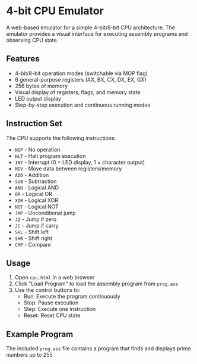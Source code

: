 # 4-bit CPU Emulator

A web-based emulator for a simple 4-bit/8-bit CPU architecture. The emulator provides a visual interface for executing assembly programs and observing CPU state.

## Features

- 4-bit/8-bit operation modes (switchable via MOP flag)
- 6 general-purpose registers (AX, BX, CX, DX, EX, GX)
- 256 bytes of memory
- Visual display of registers, flags, and memory state
- LED output display
- Step-by-step execution and continuous running modes

## Instruction Set

The CPU supports the following instructions:
- `NOP` - No operation
- `HLT` - Halt program execution
- `INT` - Interrupt (0 = LED display, 1 = character output)
- `MOV` - Move data between registers/memory
- `ADD` - Addition
- `SUB` - Subtraction
- `AND` - Logical AND
- `OR` - Logical OR
- `XOR` - Logical XOR
- `NOT` - Logical NOT
- `JMP` - Unconditional jump
- `JZ` - Jump if zero
- `JC` - Jump if carry
- `SHL` - Shift left
- `SHR` - Shift right
- `CMP` - Compare

## Usage

1. Open `cpu.html` in a web browser
2. Click "Load Program" to load the assembly program from `prog.ass`
3. Use the control buttons to:
   - Run: Execute the program continuously
   - Stop: Pause execution
   - Step: Execute one instruction
   - Reset: Reset CPU state

## Example Program

The included `prog.ass` file contains a program that finds and displays prime numbers up to 255.